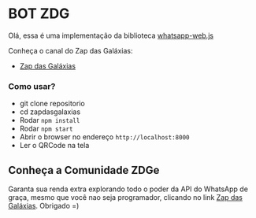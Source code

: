 # BOT ZDG

Olá, essa é uma implementação da biblioteca <a href="https://github.com/pedroslopez/whatsapp-web.js">whatsapp-web.js</a>

Conheça o canal do Zap das Galáxias:

- <a href="https://www.youtube.com/channel/UCrPbAoQKz42Gm0mLdWatAEA">Zap das Galáxias</a>


### Como usar?

- git clone repositorio
- cd zapdasgalaxias
- Rodar `npm install`
- Rodar `npm start`
- Abrir o browser no endereço `http://localhost:8000`
- Ler o QRCode na tela


## Conheça a Comunidade ZDGe

Garanta sua renda extra explorando todo o poder da API do WhatsApp de graça, mesmo que você nao seja programador, clicando no link <a href="https://zapdasgalaxias.com.br">Zap das Galáxias</a>. Obrigado =)
